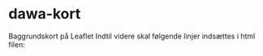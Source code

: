 # dawa-kort
Baggrundskort på Leaflet
Indtil videre skal følgende linjer indsættes i html filen:

 <script src="../node_modules/proj4leaflet/lib/leaflet/leaflet.js"></script>
 <script src="../node_modules/proj4leaflet/lib/proj4.js"></script>
 <script src="../node_modules/proj4leaflet/src/proj4leaflet.js">
